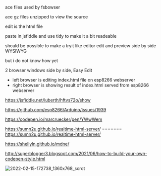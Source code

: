 ace files used by fsbowser

ace gz files unzipped to view the source

edit is the html file

paste in jsfiddle and use tidy  to make it a bit readeable

should be possible to make a tryit like editor edit and preview side by side WYSIWYG

but i do not know how yet

2 browser windows side by side, Easy Edit
- left browser is editing index.html file on esp8266 webserver
- right browser is showing result of index.html served from esp8266 webserver

https://jsfiddle.net/luberth/hftvs72o/show

https://github.com/esp8266/Arduino/issues/1939

https://codepen.io/marcruecker/pen/YWwWem

https://sumn2u.github.io/realtime-html-server/ ======= https://sumn2u.github.io/realtime-html-server/

https://shellyln.github.io/mdne/

http://superblogger3.blogspot.com/2021/06/how-to-build-your-own-codepen-style.html

![2022-02-15-172738_1360x768_scrot](https://user-images.githubusercontent.com/45427770/154407749-dee16f78-8a45-438d-a637-27f7ed56905c.png)
